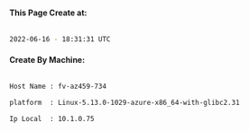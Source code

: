 
   
#### This Page Create at:

```bash

2022-06-16 - 18:31:31 UTC

```

#### Create By Machine:

```bash

Host Name : fv-az459-734

platform  : Linux-5.13.0-1029-azure-x86_64-with-glibc2.31

Ip Local  : 10.1.0.75

```

